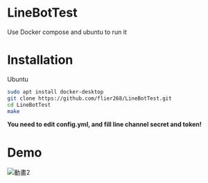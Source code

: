 # LineBotTest
Use Docker compose and ubuntu to run it


# Installation
Ubuntu
```bash
sudo apt install docker-desktop
git clone https://github.com/flier268/LineBotTest.git
cd LineBotTest
make
```
**You need to edit config.yml, and fill line channel secret and token!**

# Demo
![動畫2](https://user-images.githubusercontent.com/19989232/173321849-03912e70-1689-4fd9-9841-2736e1924538.gif)
